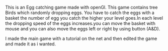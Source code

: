 This is an Egg catching game made with openGl. This game contains tree Birds which randomly dropping eggs. You have to catch the eggs with a basket the number of egg you catch the higher your level goes.In each level the dropping speed of the eggs increases.you can move the basket with mouse and you can also move the eggs left or right by using button (A&D).

I made the main game with a tutorial on the net and then edited the game and made it as  i wanted.
